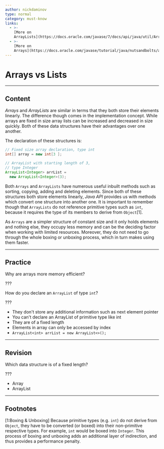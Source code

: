 ```yaml
---
author: nickdaminov
type: normal
category: must-know
links:
  - >-
    [More on
    ArrayLists](https://docs.oracle.com/javase/7/docs/api/java/util/ArrayList.html){website}
  - >-
    [More on
    Arrays](https://docs.oracle.com/javase/tutorial/java/nutsandbolts/arrays.html){website}
---
```


# Arrays vs Lists


---

## Content

*Arrays* and *ArrayLists* are similar in terms that they both store their elements linearly. The difference though comes in the implementation concept. While arrays are fixed in size array lists can be increased and decreased in size quickly. Both of these data structures have their advantages over one another.

The declaration of these structures is:

```java
// Fixed size array declaration, type int
int[] array = new int[3 ];

// ArrayList with starting length of 3,
// type Integer
ArrayList<Integer> arrList =
  new ArrayList<Integer>(3);
```

Both `Arrays` and `ArrayLists` have numerous useful inbuilt methods such as sorting, copying, adding and deleting elements. Since both of these structures both store elements linearly, *Java API* provides us with methods which convert one structure into another one. It is important to remember though that `ArrayLists` do not reference primitive types such as `int`, because it requires the type of its members to derive from `Object`[1].

As `Arrays` are a simpler structure of constant size and it only holds elements and nothing else, they occupy less memory and can be the deciding factor when working with limited resources. Moreover, they do not need to go through the whole boxing or unboxing process, which in turn makes using them faster.


---

## Practice

Why are arrays more memory efficient?

???

How do you declare an `ArrayList` of type `int`?

???

- They don't store any additional information such as next element pointer
- You can't declare an ArrayList of primitive type like int
- They are of a fixed length
- Elements in array can only be accessed by index
- `ArrayList<int> arrList = new ArrayList<>();`


---

## Revision

Which data structure is of a fixed length?

???

- Array
- ArrayList


---

## Footnotes

[1:Boxing & Unboxing]
Because primitive types (e.g. `int`) do not derive from `Object`, they have to be converted (or boxed) into their non-primitive respective types. For example, `int` would be boxed into `Integer`. This process of boxing and unboxing adds an additional layer of indirection, and thus provides a performance penalty.
